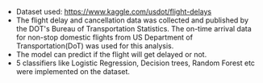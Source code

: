 - Dataset used: https://www.kaggle.com/usdot/flight-delays
- The flight delay and cancellation data was collected and published by the DOT's Bureau of Transportation Statistics. The on-time arrival data for non-stop domestic flights from US Department of Transportation(DoT) was used for this analysis.
- The model can predict if the flight will get delayed or not. 
- 5 classifiers like Logistic Regression, Decision trees, Random Forest etc were implemented on the dataset.
